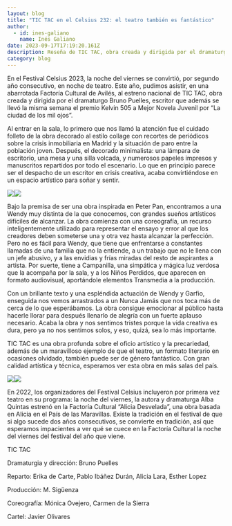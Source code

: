 ```yaml
---
layout: blog
title: "TIC TAC en el Celsius 232: el teatro también es fantástico"
author:
  - id: ines-galiano
    name: Inés Galiano
date: 2023-09-17T17:19:20.161Z
description: Reseña de TIC TAC, obra creada y dirigida por el dramaturgo Bruno Puelles
category: blog
---
```



En el Festival Celsius 2023, la noche del viernes se convirtió, por segundo año consecutivo, en noche de teatro. Este año, pudimos asistir, en una abarrotada Factoría Cultural de Avilés, al estreno nacional de TIC TAC, obra creada y dirigida por el dramaturgo Bruno Puelles, escritor que además se llevó la misma semana el premio Kelvin 505 a Mejor Novela Juvenil por “La ciudad de los mil ojos”. 

Al entrar en la sala, lo primero que nos llamó la atención fue el cuidado folleto de la obra decorado al estilo collage con recortes de periódicos sobre la crisis inmobiliaria en Madrid y la situación de paro entre la población joven. Después, el decorado minimalista: una lámpara de escritorio, una mesa y una silla volcada, y numerosos papeles impresos y manuscritos repartidos por todo el escenario. Lo que en principio parece ser el despacho de un escritor en crisis creativa, acaba convirtiéndose en un espacio artístico para soñar y sentir.

![](https://lh6.googleusercontent.com/oZXndsvT-0GVlhWj_to9oCJXj0VfL8L_8NJXBKWMX0cPtFV87GvNhbbKCLM_bMCFxmC0o3vwq3NGpYLFjvfNjiY4mhYRonUlwPMpe3Hu3JOfpvinZ2LwLABKoLGC0sv4SqpgR8U_aAie1GihKAZposQ)![](https://lh3.googleusercontent.com/ToHFOKBiXXkIakJ7g0ZxuEpz_qdpF0aiz9I57lI61OHqjrfyU9f6SmDYQDzbBdF_IXiZbWGoDZpQEOSNi0LoqgJu_2zFJ4i2lKV8rpKFhBBmA5s1Iay2jxDh8T-4cChrNcu2gyzcNlj5BbMBKoVUK0E)

Bajo la premisa de ser una obra inspirada en Peter Pan, encontramos a una Wendy muy distinta de la que conocemos, con grandes sueños artísticos difíciles de alcanzar. La obra comienza con una coreografía, un recurso inteligentemente utilizado para representar el ensayo y error al que los creadores deben someterse una y otra vez hasta alcanzar la perfección. Pero no es fácil para Wendy, que tiene que enfrentarse a constantes llamadas de una familia que no la entiende, a un trabajo que no le llena con un jefe abusivo, y a las envidias y frías miradas del resto de aspirantes a artista. Por suerte, tiene a Campanilla, una simpática y mágica luz verdosa que la acompaña por la sala, y a los Niños Perdidos, que aparecen en formato audiovisual, aportándole elementos Transmedia a la producción.

Con un brillante texto y una espléndida actuación de Wendy y Garfio, enseguida nos vemos arrastrados a un Nunca Jamás que nos toca más de cerca de lo que esperábamos. La obra consigue emocionar al público hasta hacerle llorar para después llenarlo de alegría con un fuerte aplauso necesario. Acaba la obra y nos sentimos tristes porque la vida creativa es dura, pero ya no nos sentimos solos, y eso, quizá, sea lo más importante.

TIC TAC es una obra profunda sobre el oficio artístico y la precariedad, además de un maravilloso ejemplo de que el teatro, un formato literario en ocasiones olvidado, también puede ser de género fantástico. Con gran calidad artística y técnica, esperamos ver esta obra en más salas del país.

![](https://lh6.googleusercontent.com/ulBov_sw2A1vrX1NztZ9VjLLUgluZiCb_ZzckaC9gtbI_7zUxb9ZWMLEeUO6ymz-GvvnijGRE3t8HRFFB2imJZI51iu0HtV0ngz4ZK-xpwf8qFF5op8qR2Uy5PSGUdKOTYY0CQ6olY1-NbzMbaGxIgY)![](https://lh4.googleusercontent.com/r6sRdhKjn_t6ecPU8XQFQdiL6wm6Tik5rpXBxF-XOMEe96nBgaFR3QIlDYEFAVlfaua2ahI8n4Q8Wgj5Y8y0TMXq1ftmBEaV8f_BTedaJgcuKxfEziMpk1wEd3obw1siDpZeyO60MfiCENRbccyiqNw)

En 2022, los organizadores del Festival Celsius incluyeron por primera vez teatro en su programa: la noche del viernes, la autora y dramaturga Alba Quintas estrenó en la Factoría Cultural “Alicia Desvelada”, una obra basada en Alicia en el País de las Maravillas. Existe la tradición en el festival de que si algo sucede dos años consecutivos, se convierte en tradición, así que esperamos impacientes a ver qué se cuece en la Factoría Cultural la noche del viernes del festival del año que viene. 



TIC TAC

Dramaturgia y dirección: Bruno Puelles

Reparto: Erika de Carte, Pablo Ibáñez Durán, Alicia Lara, Esther Lopez

Producción: M. Sigüenza

Coreografía: Mónica Ovejero, Carmen de la Sierra

Cartel: Javier Olivares